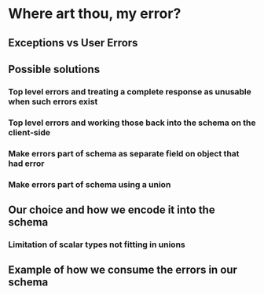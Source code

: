 # Where art thou, my error?

## Exceptions vs User Errors

## Possible solutions

### Top level errors and treating a complete response as unusable when such errors exist

### Top level errors and working those back into the schema on the client-side

### Make errors part of schema as separate field on object that had error

### Make errors part of schema using a union

## Our choice and how we encode it into the schema

### Limitation of scalar types not fitting in unions

## Example of how we consume the errors in our schema

